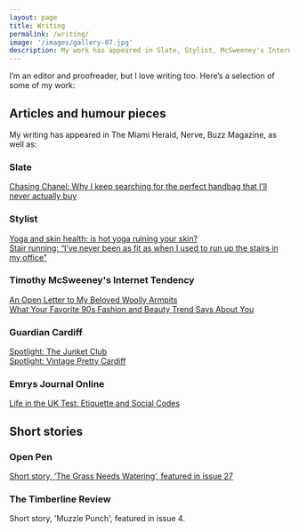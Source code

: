 ```yaml
---
layout: page
title: Writing
permalink: /writing/
image: '/images/gallery-07.jpg'
description: My work has appeared in Slate, Stylist, McSweeney's Internet Tendency, Open Pen, among others.
---
```

I’m an editor and proofreader, but I love writing too. Here’s a selection of some of my work:

## Articles and humour pieces
My writing has appeared in The Miami Herald, Nerve, Buzz Magazine, as well as:

### Slate
[Chasing Chanel: Why I keep searching for the perfect handbag that I’ll never actually buy](https://slate.com/human-interest/2021/03/chanel-handbag-rabbit-hole.html)

### Stylist
[Yoga and skin health: is hot yoga ruining your skin?](https://www.stylist.co.uk/fitness-health/wellbeing/hot-yoga-ruining-skin/630077)  
[Stair running: “I’ve never been as fit as when I used to run up the stairs in my office”](https://www.stylist.co.uk/fitness-health/workouts/stair-running-free-killer-cardio-workout/563155)

### Timothy McSweeney's Internet Tendency
[An Open Letter to My Beloved Woolly Armpits](http://www.mcsweeneys.net/articles/an-open-letter-to-my-beloved-woolly-armpits)  
[What Your Favorite 90s Fashion and Beauty Trend Says About You](http://www.mcsweeneys.net/articles/what-your-favorite-90s-fashion-and-beauty-trend-says-about-you)

### Guardian Cardiff
[Spotlight: The Junket Club](http://www.theguardian.com/cardiff/2011/apr/18/cardiff-the-junket-club)  
[Spotlight: Vintage Pretty Cardiff](http://www.theguardian.com/cardiff/2011/feb/21/vintage-pretty-cardiff-fair-markets)

### Emrys Journal Online
[Life in the UK Test: Etiquette and Social Codes](https://medium.com/emrys-journal-online/life-in-the-uk-test-c5e27cdacddb)

## Short stories

### Open Pen
[Short story, ‘The Grass Needs Watering’, featured in issue 27](https://www.openpen.co.uk/twenty-seven/)

### The Timberline Review
Short story, 'Muzzle Punch', featured in issue 4.

